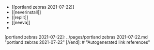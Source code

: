 - [[portland zebras 2021-07-22]]
- [[neverinstall]]
- [[replit]]
- [[neeva]]
-

[//begin]: # "Autogenerated link references for markdown compatibility"
[portland zebras 2021-07-22]: ../pages/portland zebras 2021-07-22.md "portland zebras 2021-07-22"
[//end]: # "Autogenerated link references"

